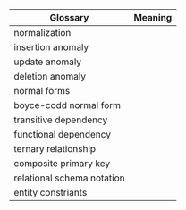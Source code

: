 | Glossary | Meaning |
|----------|---------|
|normalization|	
|insertion anomaly|
|update anomaly|
|deletion anomaly|
|normal forms|
|boyce-codd normal form|
|transitive dependency|
|functional dependency|
|ternary relationship|
|composite primary key|
|relational schema notation|
|entity constriants|
